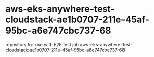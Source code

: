 # aws-eks-anywhere-test-cloudstack-ae1b0707-211e-45af-95bc-a6e747cbc737-68
repository for use with E2E test job aws-eks-anywhere-test-cloudstack:ae1b0707-211e-45af-95bc-a6e747cbc737-68
